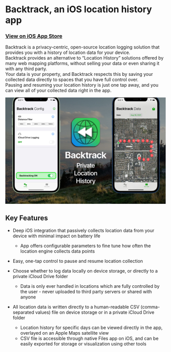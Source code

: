 # Backtrack, an iOS location history app

### [View on iOS App Store](https://apps.apple.com/us/app/backtrack-location-logging/id1582748126)

Backtrack is a privacy-centric, open-source location logging solution that provides you with a history of location data for your device.  
Backtrack provides an alternative to “Location History” solutions offered by many web mapping platforms, without selling your data or even sharing it with any third party.  
Your data is your property, and Backtrack respects this by saving your collected data directly to spaces that you have full control over.  
Pausing and resuming your location history is just one tap away, and you can view all of your collected data right in the app.

![Backtrack Hero Banner](https://github.com/adamlechowicz/adamlechowicz.github.io/blob/master/assets/img/projects/proj-5/backtrack.jpg?raw=true)

## Key Features
* Deep iOS integration that passively collects location data from your device with minimal impact on battery life
  * App offers configurable parameters to fine tune how often the location engine collects data points

* Easy, one-tap control to pause and resume location collection

* Choose whether to log data locally on device storage, or directly to a private iCloud Drive folder
  * Data is only ever handled in locations which are fully controlled by the user - never uploaded to third party servers or shared with anyone

* All location data is written directly to a human-readable CSV (comma-separated values) file on device storage or in a private iCloud Drive folder
  * Location history for specific days can be viewed directly in the app, overlayed on an Apple Maps satellite view
  * CSV file is accessible through native Files app on iOS, and can be easily exported for storage or visualization using other tools
